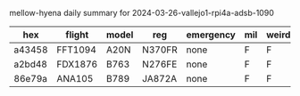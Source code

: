 mellow-hyena daily summary for 2024-03-26-vallejo1-rpi4a-adsb-1090

|hex|flight|model|reg|emergency|mil|weirdo|
|--|--|--|--|--|--|--|
|a43458|FFT1094|A20N|N370FR|none|F|F|
|a2bd48|FDX1876|B763|N276FE|none|F|F|
|86e79a|ANA105|B789|JA872A|none|F|F|

